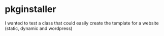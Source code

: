 # pkginstaller
I wanted to test a class that could easily create the template for a website (static, dynamic and wordpress)
